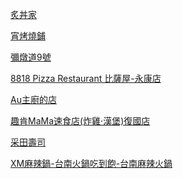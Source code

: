 [炙丼家][01] 

[01]: https://goo.gl/maps/AyqrswMCQut9Q1Mf7        "游標顯示"

[宵烤燒鋪][02] 

[02]: https://goo.gl/maps/AyqrswMCQut9Q1Mf7        "游標顯示"



[彌燉道9號][03]

[03]: https://goo.gl/maps/AyqrswMCQut9Q1Mf7        "游標顯示"


[8818 Pizza Restaurant 比薩屋-永康店][04]

[04]: https://goo.gl/maps/AyqrswMCQut9Q1Mf7        "游標顯示"


[Au主廚的店][05]

[05]: https://goo.gl/maps/AyqrswMCQut9Q1Mf7        "游標顯示"


[趣肯MaMa速食店(炸雞·漢堡)復國店][06]

[06]: https://goo.gl/maps/AyqrswMCQut9Q1Mf7        "游標顯示"


[采田壽司][07]

[07]: https://goo.gl/maps/AyqrswMCQut9Q1Mf7        "游標顯示"


[XM麻辣鍋-台南火鍋吃到飽-台南麻辣火鍋][08]

[08]: https://goo.gl/maps/AyqrswMCQut9Q1Mf7        "游標顯示"